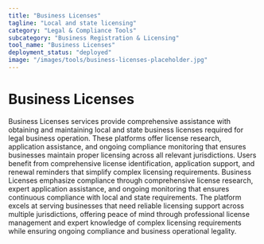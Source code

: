 ```yaml
---
title: "Business Licenses"
tagline: "Local and state licensing"
category: "Legal & Compliance Tools"
subcategory: "Business Registration & Licensing"
tool_name: "Business Licenses"
deployment_status: "deployed"
image: "/images/tools/business-licenses-placeholder.jpg"
---
```


# Business Licenses

Business Licenses services provide comprehensive assistance with obtaining and maintaining local and state business licenses required for legal business operation. These platforms offer license research, application assistance, and ongoing compliance monitoring that ensures businesses maintain proper licensing across all relevant jurisdictions. Users benefit from comprehensive license identification, application support, and renewal reminders that simplify complex licensing requirements. Business Licenses emphasize compliance through comprehensive license research, expert application assistance, and ongoing monitoring that ensures continuous compliance with local and state requirements. The platform excels at serving businesses that need reliable licensing support across multiple jurisdictions, offering peace of mind through professional license management and expert knowledge of complex licensing requirements while ensuring ongoing compliance and business operational legality.
